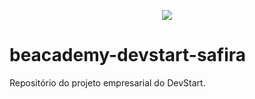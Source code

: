 <p align="center">
<img src="https://www.beacademy.com.br/wp-content/uploads/2019/11/Logo-Topo.png">
</p>

# beacademy-devstart-safira
Repositório do projeto empresarial do DevStart.
